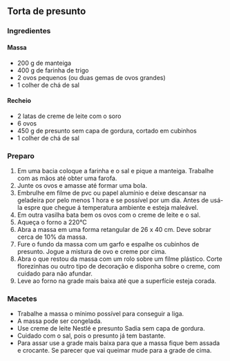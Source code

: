 ## Torta de presunto

### Ingredientes
#### Massa
* 200 g de manteiga
* 400 g de farinha de trigo
* 2 ovos pequenos (ou duas gemas de ovos grandes)
* 1 colher de chá de sal

#### Recheio
* 2 latas de creme de leite com o soro
* 6 ovos
* 450 g de presunto sem capa de gordura, cortado em cubinhos
* 1 colher de chá de sal

### Preparo
1. Em uma bacia coloque a farinha e o sal e pique a manteiga. Trabalhe com as mãos até obter uma farofa.
2. Junte os ovos e amasse até formar uma bola.
3. Embrulhe em filme de pvc ou papel alumínio e deixe descansar na geladeira por pelo menos 1 hora e se possível por um dia. Antes de usá-la espre que chegue á temperatura ambiente e esteja maleável.
4. Em outra vasilha bata bem os ovos com o creme de leite e o sal.
5. Aqueça o forno a 220°C
6. Abra a massa em uma forma retangular de 26 x 40 cm. Deve sobrar cerca de 10% da massa.
7. Fure o fundo da massa com um garfo e espalhe os cubinhos de presunto. Jogue a mistura de ovo e creme por cima.
8. Abra o que restou da massa com um rolo sobre um filme plástico. Corte florezinhas ou outro tipo de decoração e disponha sobre o creme, com cuidado para não afundar.
9. Leve ao forno na grade mais baixa até que a superfície esteja corada.

### Macetes
* Trabalhe a massa o mínimo possível para conseguir a liga.
* A massa pode ser congelada. 
* Use creme de leite Nestlé e presunto Sadia sem capa de gordura.
* Cuidado com o sal, pois o presunto já tem bastante.
* Para assar use a grade mais baixa para que a massa fique bem assada e crocante. Se parecer que vai queimar mude para a grade de cima.
